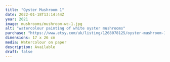 ```yaml
---
title: "Oyster Mushroom 1"
date: 2022-01-18T13:14:44Z
year: 2021
image: mushrooms/mushroom-wc-1.jpg
alt: "watercolour painting of white oyster mushrooms"
purchase: "https://www.etsy.com/uk/listing/1268078125/oyster-mushroom-1"
dimensions: 17 x 26 cm
media: Watercolour on paper
description: Available
draft: false
---
```


